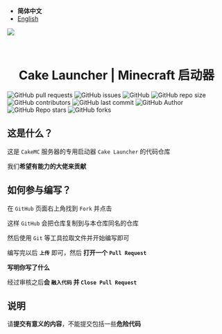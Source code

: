 - **简体中文**
- [English](https://github.com/Big-Cake-jpg/Cake-Launcher/blob/dev/README-en.md)

<img src="https://cdn.jsdelivr.net/gh/Big-Cake-jpg/Image_For_My_Blog/launcher-develop/cake-launcher.png" align="center"></img>

﻿<h1 align="center">Cake Launcher | Minecraft 启动器</h1>

![GitHub pull requests](https://img.shields.io/github/issues-pr/Big-Cake-jpg/Cake-Launcher?label=Pull%20Requests&style=flat-square)
![GitHub issues](https://img.shields.io/github/issues/Big-Cake-jpg/Cake-Launcher?label=Issues&style=flat-square)
![GitHub](https://img.shields.io/github/license/Big-Cake-jpg/Cake-Launcher?label=License&style=flat-square)
![GitHub repo size](https://img.shields.io/github/repo-size/Big-Cake-jpg/Cake-Launcher?label=Repository%20Size&style=flat-square)
![GitHub contributors](https://img.shields.io/github/contributors/Big-Cake-jpg/Cake-Launcher?label=Contributors&style=flat-square)
![GitHub last commit](https://img.shields.io/github/last-commit/Big-Cake-jpg/Cake-Launcher?label=Last%20commit&style=flat-square)
![GitHub Author](https://img.shields.io/badge/Author-Big__Cake-blue?style=flat-square)
![GitHub Repo stars](https://img.shields.io/github/stars/Big-Cake-jpg/Cake-Launcher?label=Stars&style=flat-square)
![GitHub forks](https://img.shields.io/github/forks/Big-Cake-jpg/Cake-Launcher?label=Forks&style=flat-square)

## 这是什么？

这是 `CakeMC` 服务器的专用启动器 `Cake Launcher` 的代码仓库

我们**希望有能力的大佬来贡献**

## 如何参与编写？

在 `GitHub` 页面右上角找到 `Fork` 并点击

这样 `GitHub` 会把仓库复制到与本仓库同名的仓库

然后使用 `Git` 等工具拉取文件并开始编写即可

编写完以后 **`上传`** 即可，然后 **打开一个 `Pull Request`**

**写明你写了什么**

经过审核之后**会 `融入代码` 并 `Close Pull Request`**

## 说明

请**提交有意义的内容**，不能提交包括一些**危险代码**
